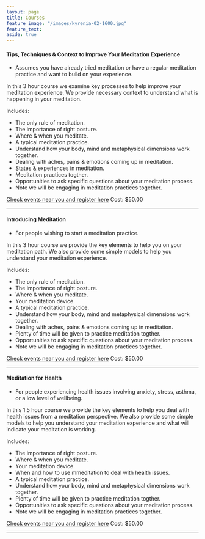 ```yaml
---
layout: page
title: Courses
feature_image: "/images/kyrenia-02-1600.jpg"
feature_text: 
aside: true
---
```


#### Tips, Techniques & Context to Improve Your Meditation Experience

* Assumes you have already tried meditation or have a regular meditation practice and want to build on your experience.

In this 3 hour course we examine key processes to help improve your meditation experience. We provide necessary context to understand what is happening in your meditation.

Includes: 
* The only rule of meditation.
* The importance of right posture.
* Where & when you meditate.
* A typical meditation practice.
* Understand how your body, mind and metaphysical dimensions work together.
* Dealing with aches, pains & emotions coming up in meditation.
* States & experiences in meditation.
* Meditation practices togther.
* Opportunities to ask specific questions about your meditation process.
* Note we will be engaging in meditation practices together.

[Check events near you and register here](/events) Cost: $50.00

_________________________________________________________________

#### Introducing Meditation

* For people wishing to start a meditation practice. 

In this 3 hour course we provide the key elements to help you on your meditation path. We also provide some simple models to help you understand your meditation experience.

Includes: 
* The only rule of meditation.
* The importance of right posture.
* Where & when you meditate.
* Your meditation device.
* A typical meditation practice.
* Understand how your body, mind and metaphysical dimensions work together.
* Dealing with aches, pains & emotions coming up in meditation.
* Plenty of time will be given to practice meditation togther.
* Opportunities to ask specific questions about your meditation process.
* Note we will be engaging in meditation practices together.

[Check events near you and register here](/events) Cost: $50.00

__________________________________________________________________

#### Meditation for Health

* For people experiencing health issues involving anxiety, stress, asthma, or a low level of wellbeing. 

In this 1.5 hour course we provide the key elements to help you deal with health issues from a meditation perspective. We also provide some simple models to help you understand your meditation experience and what will indicate your meditation is working.

Includes: 
* The importance of right posture.
* Where & when you meditate.
* Your meditation device.
* When and how to use mmeditation to deal with health issues.
* A typical meditation practice.
* Understand how your body, mind and metaphysical dimensions work together.
* Plenty of time will be given to practice meditation togther.
* Opportunities to ask specific questions about your meditation process.
* Note we will be engaging in meditation practices together.

[Check events near you and register here](/events) Cost: $50.00 


--- 




